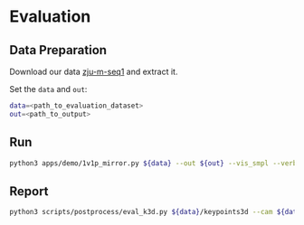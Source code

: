 <!--
 * @Date: 2021-04-14 14:12:18
 * @Author: Qing Shuai
 * @LastEditors: Qing Shuai
 * @LastEditTime: 2021-04-14 16:11:24
 * @FilePath: /Mirrored-Human-public/doc/evaluation.md
-->
# Evaluation

## Data Preparation

Download our data [zju-m-seq1](https://www.dropbox.com/s/fjyhgbcbe8cpoa5/zju-m-seq1.zip?dl=0) and extract it.

Set the `data` and `out`:
```bash
data=<path_to_evaluation_dataset>
out=<path_to_output>
```

## Run
```bash
python3 apps/demo/1v1p_mirror.py ${data} --out ${out} --vis_smpl --verbose --gtK --normal --step 100 --body body15
```

## Report

```bash
python3 scripts/postprocess/eval_k3d.py ${data}/keypoints3d --cam ${data}/ --out ${out}/keypoints3d --mono --step_gt 100 --type_e body15
```
